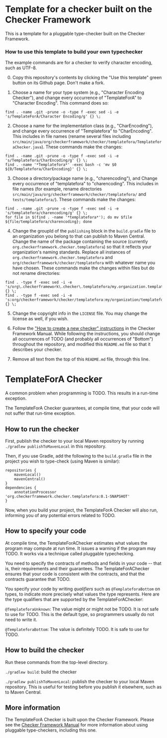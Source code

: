 # Template for a checker built on the Checker Framework

This is a template for a pluggable type-checker built on the Checker Framework.

### How to use this template to build your own typechecker

The example commands are for a
checker to verify character encoding, such as UTF-8.

0. Copy this repository's contents by clicking the
   "Use this template" green button on its Github page.  Don't make a fork.

1. Choose a name for your type system (e.g., "Character Encoding Checker"),
and change every occurrence of "TemplateForA" to "Character Encoding".
This command does so:

```
find . -name .git -prune -o -type f -exec sed -i -e 's/TemplateForA/Character Encoding/g' {} \;
```

2. Choose a name for the implementation class (e.g., "CharEncoding"), and
change every occurrence of "Templatefora" to "CharEncoding".
This includes in file names (rename several files including
`src/main/java/org/checkerframework/checker/templatefora/TemplateforaChecker.java`).
These commands make the changes:

```
find . -name .git -prune -o -type f -exec sed -i -e 's/Templatefora/CharEncoding/g' {} \;
find . -name '*Templatefora*' -exec bash -c 'mv $0 ${0/Templatefora/CharEncoding}' {} \;
```

3. Choose a directory/package name (e.g., "charencoding"), and
Change every occurrence of "templatefora" to "charencoding".
  This includes in file names (for example, rename directories
  `src/main/java/org/checkerframework/checker/templatefora/` and `tests/templatefora/`).
These commands make the changes:

```
find . -name .git -prune -o -type f -exec sed -i -e 's/templatefora/charencoding/g' {} \;
for file in $(find . -name '*templatefora*'); do mv $file ${file/templatefora/charencoding}; done
```

4. Change the groupId of the `publishing` block in the `build.gradle` file
  to an organization you belong to that can publish to Maven
  Central. Change the name of the package containing the source (currently
  `org.checkerframework.checker.templatefora`) so that it reflects your
  organization's naming standards. Replace all instances of
  `org.checkerframework.checker.templatefora` and
  `org/checkerframework/checker/templatefora` with whatever name you have chosen.
  These commands make the changes within files but do not rename directories:

```
find . -type f -exec sed -i -e 's/org\.checkerframework\.checker\.templatefora/my.organization.templatefora/g' {} \;
find . -type f -exec sed -i -e 's:org/checkerframework/checker/templatefora:my/organization/templatefora:g' {} \;
```


5. Change the copyright info in the `LICENSE` file.  You may change the license as well, if you wish.

6. Follow the ["How to create a new checker"
  instructions](https://checkerframework.org/manual/#creating-a-checker)
  in the Checker Framework Manual.
  While following the instructions, you should change all occurrences of TODO
  (and probably all occurrences of "Bottom") throughout the repository, and
  modified this `README.md` file so that it describes your checker.

7. Remove all text from the top of this `README.md` file, through this line.


# TemplateForA Checker

A common problem when programming is TODO.
This results in a run-time exception.

The TemplateForA Checker guarantees, at compile time, that your code will
not suffer that run-time exception.


## How to run the checker

First, publish the checker to your local Maven repository by running
`./gradlew publishToMavenLocal` in this repository.

Then, if you use Gradle, add the following to the `build.gradle` file in
the project you wish to type-check (using Maven is similar):

```
repositories {
    mavenLocal()
    mavenCentral()
}
dependencies {
    annotationProcessor 'org.checkerframework.checker.templatefora:0.1-SNAPSHOT'
}
```

Now, when you build your project, the TemplateForA Checker will also run,
informing you of any potential errors related to TODO.


## How to specify your code

At compile time, the TemplateForAChecker estimates what values the program
may compute at run time.  It issues a warning if the program may TODO.
It works via a technique called pluggable typechecking.

You need to specify the contracts of methods and fields in your code --
that is, their requirements and their guarantees.  The TemplateForAChecker
ensures that your code is consistent with the contracts, and that the
contracts guarantee that TODO.

You specify your code by writing *qualifiers* such as `@TemplateforaBottom`
on types, to indicate more precisely what values the type represents.
Here are the type qualifiers that are supported by the TemplateForAChecker:

`@TemplateforaUnknown`:
The value might or might not be TODO. It is not safe to use for TODO.
This is the default type, so programmers usually do not need to write it.

`@TemplateforaBottom`:
The value is definitely TODO. It is safe to use for TODO.


## How to build the checker

Run these commands from the top-level directory.

`./gradlew build`: build the checker

`./gradlew publishToMavenLocal`: publish the checker to your local Maven repository.
This is useful for testing before you publish it elsewhere, such as to Maven Central.


## More information

The TemplateForA Checker is built upon the Checker Framework.  Please see
the [Checker Framework Manual](https://checkerframework.org/manual/) for
more information about using pluggable type-checkers, including this one.
